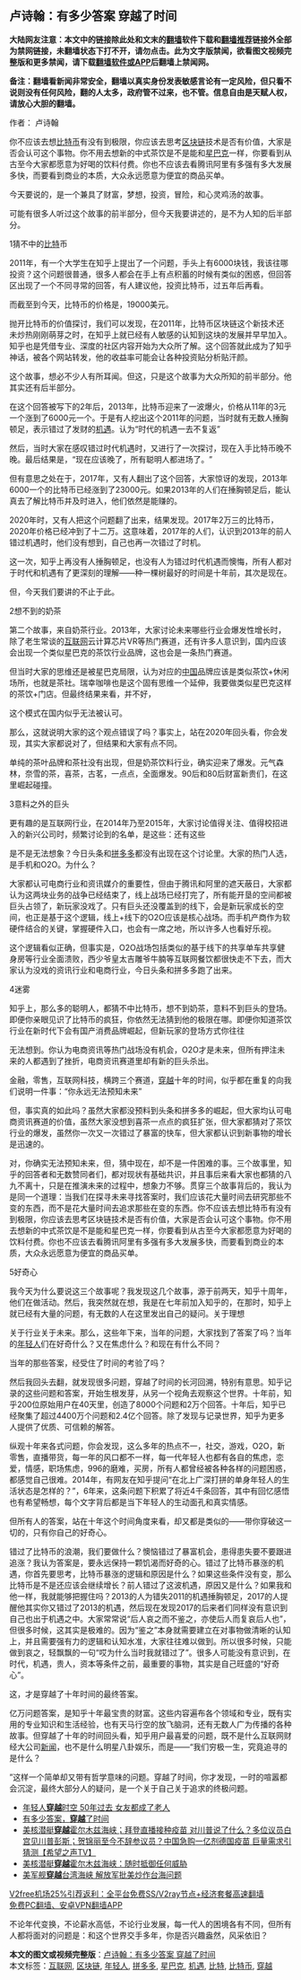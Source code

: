  <h2>卢诗翰：有多少答案 穿越了时间</h2> <p class="notice"><b>大陆网友注意：本文中的链接除此处和文末的<a href="https://github.com/bannedbook/fanqiang" >翻墙</a>软件下载和<a href="https://github.com/killgcd/justmysocks/blob/master/README.md">翻墙推荐</a>链接外全部为禁网链接，未翻墙状态下打不开，请勿点击。此为文字版禁闻，欲看图文视频完整版和更多禁闻，请下载<a href="https://github.com/bannedbook/fanqiang">翻墙软件或APP</a>后翻墙上禁闻网。</p><p>备注：翻墙看新闻非常安全，翻墙以真实身份发表敏感言论有一定风险，但只看不说则没有任何风险，翻的人太多，政府管不过来，也不管。信息自由是天赋人权，请放心大胆的翻墙。</b></p>  <div class="entry"> <p>作者： 卢诗翰</p> <p id="summary">你不应该去想<a href="https://www.bannedbook.org/bnews/tag/%e6%af%94%e7%89%b9%e5%b8%81/" class="st_tag internal_tag" rel="tag" title="标签 比特币 下的日志">比特币</a>有没有到极限，你应该去思考<a href="https://www.bannedbook.org/bnews/tag/%E5%8C%BA%E5%9D%97%E9%93%BE/" class="st_tag internal_tag" rel="tag" title="标签 区块链 下的日志">区块链</a>技术是否有价值，大家是否会认可这个事物。你不用去想新的中式茶饮是不是能和<a href="https://www.bannedbook.org/bnews/tag/%e6%98%9f%e5%b7%b4%e5%85%8b/" class="st_tag internal_tag" rel="tag" title="标签 星巴克 下的日志">星巴克</a>一样，你要看到从古至今大家都愿意为好喝的饮料付费。你也不应该去看腾讯阿里有多强有多大发展多快，而要看到商业的本质，大众永远愿意为便宜的商品买单。</p> <p>今天要说的，是一个兼具了财富，梦想，投资，冒险，和心灵鸡汤的故事。</p> <p>可能有很多人听过这个故事的前半部分，但今天我要讲述的，是不为人知的后半部分。</p> <p>1猜不中的<a href="https://www.bannedbook.org/bnews/tag/%E6%AF%94%E7%89%B9/" class="st_tag internal_tag" rel="tag" title="标签 比特 下的日志">比特</a>币​</p> <p>2011年，有一个大学生在知乎上提出了一个问题，手头上有6000块钱，我该往哪投资？这个问题很普通，很多人都会在手上有点积蓄的时候有类似的困惑，但回答区出现了一个不同寻常的回答，有人建议他，投资比特币，过五年后再看。</p> <p>而截至到今天，比特币的价格是，19000美元。</p> <p>抛开比特币的价值探讨，我们可以发现，在2011年，比特币区块链这个新技术还未炒热刚刚萌芽之时，在知乎上就已经有人敏感的认知到这块的发展并早早加入。知乎也是凭借专业、深度的社区内容开始为大众所了解。这个回答就此成为了知乎神话，被各个网站转发，他的收益率可能会让各种投资贴分析贴汗颜。</p> <p>这个故事，想必不少人有所耳闻。但这，只是这个故事为大众所知的前半部分。他其实还有后半部分。</p> <p>在这个回答被写下的2年后，2013年，比特币迎来了一波爆火，价格从11年的3元一个涨到了6000元一个。于是有人挖出这个2011年的问题，当时就有无数人捶胸顿足，表示错过了发财的<a href="https://www.bannedbook.org/bnews/tag/%E6%9C%BA%E9%81%87/" class="st_tag internal_tag" rel="tag" title="标签 机遇 下的日志">机遇</a>。认为‌‌‌‌“时代的机遇一去不复返‌‌‌‌”</p> <p>然后，当时大家在感叹错过时代机遇时，又进行了一次探讨，现在入手比特币晚不晚。最后结果是，‌‌‌‌“现在应该晚了，所有聪明人都进场了。‌‌‌‌”</p>  <p>但有意思之处在于，2017年，又有人翻出了这个回答，大家惊讶的发现，2013年6000一个的比特币已经涨到了23000元。如果2013年的人们在捶胸顿足后，能认真去了解比特币并及时进入，他们依然是能赚的。</p> <p>2020年时，又有人把这个问题翻了出来，结果发现。2017年2万三的比特币，2020年价格已经冲到了十二万。这意味着，2017年的人们，认识到2013年的前人错过机遇时，他们没有想到，自己也再一次错过了时机。</p> <p>这一次，知乎上再没有人捶胸顿足，也没有人为错过时代机遇而懊悔，所有人都对于时代和机遇有了更深刻的理解——种一棵树最好的时间是十年前，其次是现在。</p> <p>但，今天我们要讲的不止于此。</p> <p>2想不到的奶茶</p> <p>第二个故事，来自奶茶行业。2013年，大家讨论未来哪些行业会爆发性增长时，除了老生常谈的<a href="https://www.bannedbook.org/bnews/tag/%e4%ba%92%e8%81%94%e7%bd%91/" class="st_tag internal_tag" rel="tag" title="标签 互联网 下的日志">互联网</a>云计算芯片VR等热门赛道，还有许多人意识到，国内应该会出现一个类似星巴克的茶饮行业品牌，这也会是一条热门赛道。</p> <p>但当时大家的思维还是被星巴克局限，认为对应的<span class='wp_keywordlink_affiliate'><a href="https://www.bannedbook.org/" title="中国" target="_blank">中国</a></span>品牌应该是类似茶饮+休闲场所，也就是茶社。瑞幸咖啡也是这个固有思维一个延伸，我要做类似星巴克这样的茶饮+门店。但最终结果来看，并不好，</p> <p>这个模式在国内似乎无法被认可。</p> <p>那么，这就说明大家的这个观点错误了吗？事实上，站在2020年回头看，你会发现，其实大家都说对了，但结果和大家有点不同。</p> <p>单纯的茶叶品牌和茶社没有出现，但是奶茶饮料行业，确实迎来了爆发。元气森林，奈雪的茶，喜茶，古茗，一点点，全面爆发。90后和80后财富新贵们，在这里崛起碰撞。</p> <p>3意料之外的巨头</p>  <p>更有趣的是互联网行业，在2014年乃至2015年，大家讨论值得关注、值得校招进入的新兴公司时，频繁讨论到的名单，是这些：还有这些</p> <p>是不是无法想象？今日头条和<a href="https://www.bannedbook.org/bnews/tag/%E6%8B%BC%E5%A4%9A%E5%A4%9A/" class="st_tag internal_tag" rel="tag" title="标签 拼多多 下的日志">拼多多</a>都没有出现在这个讨论里。大家的热门人选，是手机和O2O。为什么？</p> <p>大家都认可电商行业和资讯媒介的重要性，但由于腾讯和阿里的遮天蔽日，大家都认为这两块业务的战争已经结束了，线上战场已经打完了，所有能开垦的空间都被巨头占领了，新玩家没戏了。只有巨头还没覆盖到的线下，会是新玩家成长的空间，也正是基于这个逻辑，线上+线下的O2O应该是核心战场。而手机产商作为软硬件结合的关键，掌握硬件入口，也会有一席之地，所以许多人也看好乐视。</p> <p>这个逻辑看似正确，但事实是，O2O战场包括类似的基于线下的共享单车共享健身房等行业全面溃败，西少爷皇太吉雕爷牛腩等互联网餐饮都很快走不下去，而大家认为没戏的资讯行业和电商行业，今日头条和拼多多跑了出来。</p> <p>4迷雾</p> <p>知乎上，那么多的聪明人，都猜不中比特币，想不到奶茶，意料不到巨头的登场。即便你亲眼见识了比特币的疯狂，你依然无法猜到他的极限在哪。即便你知道茶饮行业在新时代下会有国产消费品牌崛起，但新玩家的登场方式你往往</p> <p>无法想到。你认为电商资讯等热门战场没有机会，O2O才是未来，但所有押注未来的人都遇到了挫折，电商资讯赛道里却有新的巨头杀出。</p> <p>金融，零售，互联网科技，横跨三个赛道，<a href="https://www.bannedbook.org/bnews/tag/%e7%a9%bf%e8%b6%8a/" class="st_tag internal_tag" rel="tag" title="标签 穿越 下的日志">穿越</a>十年的时间，似乎都在重复的向我们说明一件事：‌‌‌‌“你永远无法预知未来‌‌‌‌”</p> <p>但，事实真的如此吗？虽然大家都没预料到头条和拼多多的崛起，但大家均认可电商资讯赛道的价值，虽然大家没想到喜茶一点点的疯狂扩张，但大家都猜对了茶饮行业的爆发，虽然你一次又一次错过了暴富的快车，但大家都认识到新事物的增长是迅速的。</p> <p>对，你确实无法预知未来，但，猜中现在，却不是一件困难的事。三个故事里，知乎的回答者和无数赞同者们，都对现状有基础共识，并且事后来看大家也都猜的八九不离十，只是在推演未来的过程中，想象力不够。贯穿三个故事背后的，我认为是同一个道理：当我们在探寻未来寻找答案时，我们应该花大量时间去研究那些不变的东西，而不是花大量时间去追求那些在变的东西。你不应该去想比特币有没有到极限，你应该去思考区块链技术是否有价值，大家是否会认可这个事物。你不用去想新的中式茶饮是不是能和星巴克一样，你要看到从古至今大家都愿意为好喝的饮料付费。你也不应该去看腾讯阿里有多强有多大发展多快，而要看到商业的本质，大众永远愿意为便宜的商品买单。</p> <p>5好奇心</p>  <p>我今天为什么要说这三个故事呢？我发现这几个故事，源于前两天，知乎十周年，他们在做活动。然后，我突然就在想，我是在七年前加入知乎的，在那时，知乎上就已经有大量的问题，有无数的人在这里发出自己的疑问。关于理想</p> <p>关于行业关于未来。那么，这些年下来，当年的问题，大家找到了答案了吗？当年的<a href="https://www.bannedbook.org/bnews/tag/%e5%b9%b4%e8%bd%bb%e4%ba%ba/" class="st_tag internal_tag" rel="tag" title="标签 年轻人 下的日志">年轻人</a>们在好奇什么？又在焦虑什么？和现在有什么不同？</p> <p>当年的那些答案，经受住了时间的考验了吗？</p> <p>然后我回头去翻，就发现很多问题，穿越了时间的长河回溯，特别有意思。知乎记录的这些问题和答案，开始生根发芽，从另一个视角去观察这个世界。十年前，知乎200位原始用户在40天里，创造了8000个问题和2万个回答。十年后，知乎已经聚集了超过4400万个问题和2.4亿个回答。除了发现与记录世界，知乎为更多人提供了优质、可信赖的解答。</p> <p>纵观十年来各式问题，你会发现，这么多年的热点不一，社交，游戏，O2O，新零售，直播带货，每一年的风口都不一样，每一代年轻人也都有各自的焦虑，恋爱，情感，职场焦虑，996的磨难，买房，所有人都曾经被各种各样的问题困惑，都感觉自己很难。2014年，有网友在知乎提问‌‌‌‌“在北上广深打拼的单身年轻人的生活状态是怎样的？‌‌‌‌”，6年来，这条问题下积累了将近4千条回答，其中有回忆感悟也有希望畅想，每个文字背后都是当下年轻人的生动面孔和真实情感。</p> <p>但所有人的答案，站在十年这个时间角度来看，却又都是类似的——带你穿破这一切的，只有你自己的好奇心。</p> <p>错过了比特币的浪潮，我们要做什么？懊恼错过了暴富机会，患得患失要不要跟进追涨？我认为答案是，要永远保持一颗饥渴而好奇的心。错过了比特币暴涨的机遇，你首先要思考，比特币暴涨的逻辑和原因是什么？如果这些条件没有变，那么比特币是不是还应该会继续增长？前人错过了这波机遇，原因又是什么？如果我和他一样，我就能够把握住吗？2013的人为错失2011的机遇捶胸顿足，2017的人提醒他其实你又错过了2013的机遇，然后现在发现2017的后来者们同样没有意识到自己也出于机遇之中。大家常常说‌‌‌‌“后人哀之而不鉴之，亦使后人而复哀后人也‌‌‌‌”，但很多时候，这其实是极难的。因为‌‌‌‌“鉴之‌‌‌‌”本身就需要建立在对事物做清晰的认知上，并且需要强有力的逻辑和认知水准，大家往往难以做到。所以很多时候，只能做到哀之，轻飘飘的一句‌‌‌‌“哎为什么当时我就错过了‌‌‌‌”。很多人可能没有意识到，在时代，机遇，贵人，资本等条件之前，最重要的事物，其实是自己旺盛的‌‌‌‌“好奇心‌‌‌‌”。</p> <p>这，才是穿越了十年时间的最终答案。</p> <p>亿万问题答案，是知乎十年最宝贵的财富。这些内容遍布各个领域和专业，既有实用的专业知识和生活经验，也有天马行空的放飞脑洞，还有无数人广为传播的各种故事。但穿越了十年的时间回头看，知乎用户最喜爱的问题，既不是什么互联网财经大公司<span class='wp_keywordlink_affiliate'><a href="https://www.bannedbook.org/" title="新闻">新闻</a></span>，也不是什么明星八卦娱乐，而是——‌‌‌‌“我们穷极一生，究竟追寻的是什么？</p> <p>‌‌‌‌”这样一个简单却又带有哲学意味的问题。穿越了时间，你才发现，一时的喧嚣都会沉淀，最终大部分人的疑问，是一个关于自己关于追求的终极问题。</p> <ul class='op-related-articles' title='相关阅读'> <li><a href='https://www.bannedbook.org/bnews/lifebaike/20201223/1453168.html' target='_blank'>年轻人<b>穿越</b>时空 50年过去 女友都成了老人</a></li> <li><a href='https://www.bannedbook.org/bnews/ssgc/20201223/1453157.html' target='_blank'>有多少答案，<b>穿越</b>了时间</a></li> <li><a href='https://www.bannedbook.org/bnews/cbnews/20201223/1453063.html' target='_blank'>美核潜艇<b>穿越</b>霍尔木兹海峡；拜登直播接种疫苗  对川普说了什么？多位议员白宫见川普彭斯；贺锦丽至今不辞参议员？中国急购一亿剂德国疫苗 巨量需求引猜测【希望之声TV】</a></li> <li><a href='https://www.bannedbook.org/bnews/comments/20201222/1452854.html' target='_blank'>美核潜艇<b>穿越</b>霍尔木兹海峡：随时抵御任何威胁</a></li> <li><a href='https://www.bannedbook.org/bnews/headline/20201220/1451275.html' target='_blank'>美军舰<b>穿越</b>台湾海峡 解放军批美炒作台海问题</a></li> </ul> <p class="texttj"> <a href="https://www.bannedbook.org/forum23/topic22702.html" target="_blank">V2free机场25%引荐返利：全平台免费SS/V2ray节点+经济套餐高速翻墙</a><br/> <a href="https://github.com/bannedbook/fanqiang/wiki/%E7%A6%81%E9%97%BB%E7%BD%91%E5%AE%89%E5%8D%93%E7%BF%BB%E5%A2%99%E6%96%B0%E9%97%BBAPP" target="_blank">免费PC翻墙、安卓VPN翻墙APP</a></p><p>不论年代变换，不论薪水高低，不论行业发展，每一代人的困境各有不同，但所有人都将面对的问题是：和这个世界交手多年，你是否兴趣盎然，风采依旧？</p> <a name='sharetosocial'></a>       <div><b>本文的图文或视频完整版</b>：<a href='https://www.bannedbook.org/bnews/comments/20201223/1453295.html'>卢诗翰：有多少答案 穿越了时间</a></div>  </div><!--END ENTRY--> <div class="postfooter"> <div>本文标签：<a href="https://www.bannedbook.org/bnews/tag/%e4%ba%92%e8%81%94%e7%bd%91/" rel="tag">互联网</a>, <a href="https://www.bannedbook.org/bnews/tag/%E5%8C%BA%E5%9D%97%E9%93%BE/" rel="tag">区块链</a>, <a href="https://www.bannedbook.org/bnews/tag/%e5%b9%b4%e8%bd%bb%e4%ba%ba/" rel="tag">年轻人</a>, <a href="https://www.bannedbook.org/bnews/tag/%E6%8B%BC%E5%A4%9A%E5%A4%9A/" rel="tag">拼多多</a>, <a href="https://www.bannedbook.org/bnews/tag/%e6%98%9f%e5%b7%b4%e5%85%8b/" rel="tag">星巴克</a>, <a href="https://www.bannedbook.org/bnews/tag/%E6%9C%BA%E9%81%87/" rel="tag">机遇</a>, <a href="https://www.bannedbook.org/bnews/tag/%E6%AF%94%E7%89%B9/" rel="tag">比特</a>, <a href="https://www.bannedbook.org/bnews/tag/%e6%af%94%e7%89%b9%e5%b8%81/" rel="tag">比特币</a>, <a href="https://www.bannedbook.org/bnews/tag/%e7%a9%bf%e8%b6%8a/" rel="tag">穿越</a></div>  </div><!--END POSTFOOTER--> 